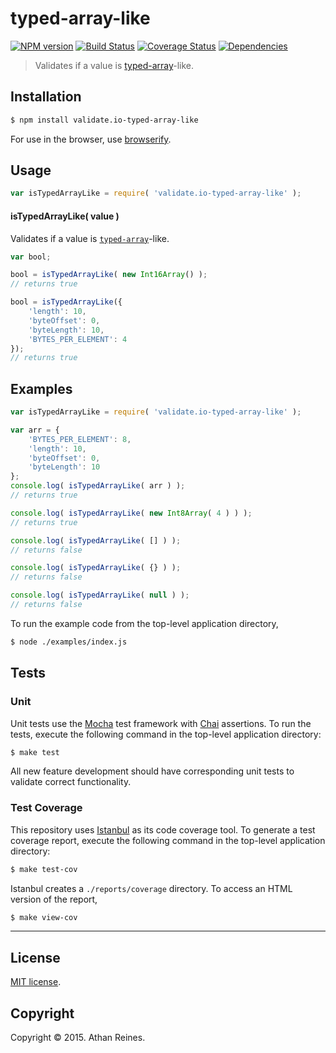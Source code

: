 typed-array-like
===
[![NPM version][npm-image]][npm-url] [![Build Status][travis-image]][travis-url] [![Coverage Status][coveralls-image]][coveralls-url] [![Dependencies][dependencies-image]][dependencies-url]

> Validates if a value is [typed-array](https://developer.mozilla.org/en-US/docs/Web/JavaScript/Typed_arrays)-like.


## Installation

``` bash
$ npm install validate.io-typed-array-like
```

For use in the browser, use [browserify](https://github.com/substack/node-browserify).


## Usage

``` javascript
var isTypedArrayLike = require( 'validate.io-typed-array-like' );
```

#### isTypedArrayLike( value )

Validates if a value is [`typed-array`](https://developer.mozilla.org/en-US/docs/Web/JavaScript/Typed_arrays)-like.

``` javascript
var bool;

bool = isTypedArrayLike( new Int16Array() );
// returns true

bool = isTypedArrayLike({
	'length': 10,
	'byteOffset': 0,
	'byteLength': 10,
	'BYTES_PER_ELEMENT': 4
});
// returns true
```


## Examples

``` javascript
var isTypedArrayLike = require( 'validate.io-typed-array-like' );

var arr = {
	'BYTES_PER_ELEMENT': 8,
	'length': 10,
	'byteOffset': 0,
	'byteLength': 10
};
console.log( isTypedArrayLike( arr ) );
// returns true

console.log( isTypedArrayLike( new Int8Array( 4 ) ) );
// returns true

console.log( isTypedArrayLike( [] ) );
// returns false

console.log( isTypedArrayLike( {} ) );
// returns false

console.log( isTypedArrayLike( null ) );
// returns false
```

To run the example code from the top-level application directory,

``` bash
$ node ./examples/index.js
```


## Tests

### Unit

Unit tests use the [Mocha](http://mochajs.org) test framework with [Chai](http://chaijs.com) assertions. To run the tests, execute the following command in the top-level application directory:

``` bash
$ make test
```

All new feature development should have corresponding unit tests to validate correct functionality.


### Test Coverage

This repository uses [Istanbul](https://github.com/gotwarlost/istanbul) as its code coverage tool. To generate a test coverage report, execute the following command in the top-level application directory:

``` bash
$ make test-cov
```

Istanbul creates a `./reports/coverage` directory. To access an HTML version of the report,

``` bash
$ make view-cov
```


---
## License

[MIT license](http://opensource.org/licenses/MIT). 


## Copyright

Copyright &copy; 2015. Athan Reines.


[npm-image]: http://img.shields.io/npm/v/validate.io-typed-array-like.svg
[npm-url]: https://npmjs.org/package/validate.io-typed-array-like

[travis-image]: http://img.shields.io/travis/validate-io/typed-array-like/master.svg
[travis-url]: https://travis-ci.org/validate-io/typed-array-like

[coveralls-image]: https://img.shields.io/coveralls/validate-io/typed-array-like/master.svg
[coveralls-url]: https://coveralls.io/r/validate-io/typed-array-like?branch=master

[dependencies-image]: http://img.shields.io/david/validate-io/typed-array-like.svg
[dependencies-url]: https://david-dm.org/validate-io/typed-array-like

[dev-dependencies-image]: http://img.shields.io/david/dev/validate-io/typed-array-like.svg
[dev-dependencies-url]: https://david-dm.org/dev/validate-io/typed-array-like

[github-issues-image]: http://img.shields.io/github/issues/validate-io/typed-array-like.svg
[github-issues-url]: https://github.com/validate-io/typed-array-like/issues
